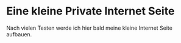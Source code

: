 # Eine kleine Private Internet Seite

Nach vielen Testen werde ich hier bald meine kleine Internet Seite aufbauen. 

